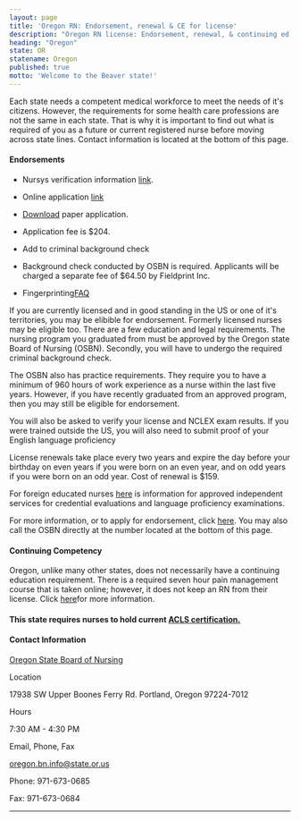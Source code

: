 ```yaml
---
layout: page
title: 'Oregon RN: Endorsement, renewal & CE for license'
description: "Oregon RN license: Endorsement, renewal, & continuing ed. Stay updated & meet nursing license requirements."
heading: "Oregon"
state: OR
statename: Oregon
published: true
motto: 'Welcome to the Beaver state!'
---
```


Each state needs a competent medical workforce to meet the needs of it's
citizens. However, the requirements for some health care professions are
not the same in each state. That is why it is important to find out what
is required of you as a future or current registered nurse before moving
across state lines. Contact information is located at the bottom of this
page.

#### Endorsements

-   Nursys verification information [link](https://www.nursys.com/).

-   Online application
    [link](https://osbn.oregon.gov/OBNPortal/DesktopDefault.aspx?tabindex=0&tabid=5)

-   [Download](https://www.oregon.gov/osbn/Documents/Form_LIC-616.pdf) paper
    application.

-   Application fee is \$204.

-   Add to criminal background check

-   Background check conducted by OSBN is required. Applicants will be
    charged a separate fee of \$64.50 by Fieldprint Inc.

-   Fingerprinting[FAQ](https://www.oregon.gov/odhs/background-checks/pages/fingerprinting.aspx)

If you are currently licensed and in good standing in the US or one of
it's territories, you may be elibible for endorsement. Formerly licensed
nurses may be eligible too. There are a few education and legal
requirements. The nursing program you graduated from must be approved by
the Oregon state Board of Nursing (OSBN). Secondly, you will have to
undergo the required criminal background check.

The OSBN also has practice requirements. They require you to have a
minimum of 960 hours of work experience as a nurse within the last five
years. However, if you have recently graduated from an approved program,
then you may still be eligible for endorsement.

You will also be asked to verify your license and NCLEX exam results. If
you were trained outside the US, you will also need to submit proof of
your English language proficiency

License renewals take place every two years and expire the day before
your birthday on even years if you were born on an even year, and on odd
years if you were born on an odd year. Cost of renewal is \$159.

For foreign educated nurses
[here](https://www.oregon.gov/osbn/Pages/apply-license.aspx) is
information for approved independent services for credential evaluations
and language proficiency examinations.

For more information, or to apply for endorsement, click
[here](https://www.oregon.gov/osbn/Pages/apply-license.aspx). You may
also call the OSBN directly at the number located at the bottom of this
page.

#### Continuing Competency

Oregon, unlike many other states, does not necessarily have a continuing
education requirement. There is a required seven hour pain management
course that is taken online; however, it does not keep an RN from their
license. Click
[here](https://www.oregon.gov/oha/hpa/dsi-pmc/pages/index.aspx)for more
information.

#### This state requires nurses to hold current [ACLS certification.](https://www.acls.net/oregon-acls-pals-bls)

#### Contact Information

[Oregon State Board of
Nursing](https://www.oregon.gov/OSBN/pages/index.aspx)

Location

17938 SW Upper Boones Ferry Rd.
Portland, Oregon 97224-7012

Hours

7:30 AM - 4:30 PM

Email, Phone, Fax

[oregon.bn.info@state.or.us](mailto:oregon.bn.info@state.or.us?subject=License%20renewals%20and%20endorsements&body=Hi%2C%0A%0AI%20was%20on%20the%20ACLS%20Training%20Center%20website%20RNMobility.com%20and%20read%20that%20I%20can%20send%20my%20questions%20for%20the%20Oregon%20State%20Board%20of%20Nursing%20here.)

Phone: 971-673-0685

Fax: 971-673-0684

* * * * *
